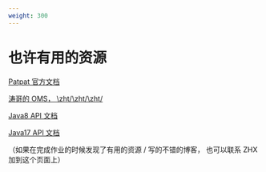 ```yaml
---
weight: 300
---
```


# 也许有用的资源

[Patpat 官方文档](https://github.com/BUAA-SE-2021/patpat)

[涛哥的 OMS， \zht/\zht/\zht/](https://github.com/zhtjtcz/Java-OMS)

[Java8 API 文档](https://docs.oracle.com/javase/8/docs/api/)

[Java17 API 文档](https://docs.oracle.com/en/java/javase/17/docs/api/index.html)

（如果在完成作业的时候发现了有用的资源 / 写的不错的博客， 也可以联系 ZHX 加到这个页面上）
